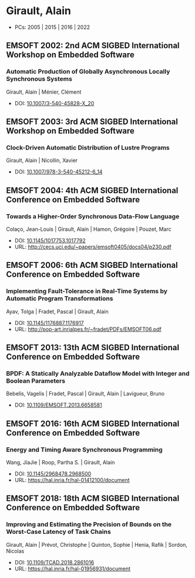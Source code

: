 # Girault, Alain

* PCs: 2005 | 2015 | 2016 | 2022

## EMSOFT 2002: 2nd ACM SIGBED International Workshop on Embedded Software

### Automatic Production of Globally Asynchronous Locally Synchronous Systems
Girault, Alain | Ménier, Clément
* DOI: [10.1007/3-540-45828-X_20](https://doi.org/10.1007/3-540-45828-X_20)

## EMSOFT 2003: 3rd ACM SIGBED International Workshop on Embedded Software

### Clock-Driven Automatic Distribution of Lustre Programs
Girault, Alain | Nicollin, Xavier
* DOI: [10.1007/978-3-540-45212-6_14](https://doi.org/10.1007/978-3-540-45212-6_14)

## EMSOFT 2004: 4th ACM SIGBED International Conference on Embedded Software

### Towards a Higher-Order Synchronous Data-Flow Language
Colaço, Jean-Louis | Girault, Alain | Hamon, Grégoire | Pouzet, Marc
* DOI: [10.1145/1017753.1017792](https://doi.org/10.1145/1017753.1017792)
* URL: <http://cecs.uci.edu/~papers/emsoft0405/docs04/p230.pdf>

## EMSOFT 2006: 6th ACM SIGBED International Conference on Embedded Software

### Implementing Fault-Tolerance in Real-Time Systems by Automatic Program Transformations
Ayav, Tolga | Fradet, Pascal | Girault, Alain
* DOI: [10.1145/1176887.1176917](https://doi.org/10.1145/1176887.1176917)
* URL: <http://pop-art.inrialpes.fr/~fradet/PDFs/EMSOFT06.pdf>

## EMSOFT 2013: 13th ACM SIGBED International Conference on Embedded Software

### BPDF: A Statically Analyzable Dataflow Model with Integer and Boolean Parameters
Bebelis, Vagelis | Fradet, Pascal | Girault, Alain | Lavigueur, Bruno
* DOI: [10.1109/EMSOFT.2013.6658581](https://doi.org/10.1109/EMSOFT.2013.6658581)

## EMSOFT 2016: 16th ACM SIGBED International Conference on Embedded Software

### Energy and Timing Aware Synchronous Programming
Wang, JiaJie | Roop, Partha S. | Girault, Alain
* DOI: [10.1145/2968478.2968500](https://doi.org/10.1145/2968478.2968500)
* URL: <https://hal.inria.fr/hal-01412100/document>

## EMSOFT 2018: 18th ACM SIGBED International Conference on Embedded Software

### Improving and Estimating the Precision of Bounds on the Worst-Case Latency of Task Chains
Girault, Alain | Prévot, Christophe | Quinton, Sophie | Henia, Rafik | Sordon, Nicolas
* DOI: [10.1109/TCAD.2018.2861016](https://doi.org/10.1109/TCAD.2018.2861016)
* URL: <https://hal.inria.fr/hal-01956931/document>

